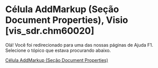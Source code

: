 
# Célula AddMarkup (Seção Document Properties), Visio [vis_sdr.chm60020]

Olá! Você foi redirecionado para uma das nossas páginas de Ajuda F1. Selecione o tópico que estava procurando abaixo.

[Célula AddMarkup (Seção Document Properties)](http://msdn.microsoft.com/library/46146424-b4c9-2240-36c0-19bb35ec51d1%28Office.15%29.aspx)
